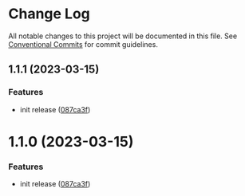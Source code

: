 # Change Log

All notable changes to this project will be documented in this file.
See [Conventional Commits](https://conventionalcommits.org) for commit guidelines.

## 1.1.1 (2023-03-15)

### Features

- init release ([087ca3f](https://github.com/storipress/karbon-beta/commit/087ca3fabdb005a2f4d137af0a950f4217b930d1))

# 1.1.0 (2023-03-15)

### Features

- init release ([087ca3f](https://github.com/storipress/karbon-beta/commit/087ca3fabdb005a2f4d137af0a950f4217b930d1))
